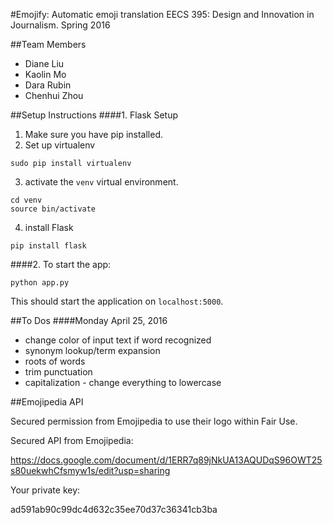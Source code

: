 #Emojify: Automatic emoji translation
EECS 395: Design and Innovation in Journalism. Spring 2016

##Team Members
 - Diane Liu
 - Kaolin Mo
 - Dara Rubin
 - Chenhui Zhou

##Setup Instructions
####1. Flask Setup
1. Make sure you have pip installed.
2. Set up virtualenv
```
sudo pip install virtualenv
```
3. activate the `venv` virtual environment.
```
cd venv
source bin/activate
```
4. install Flask
```
pip install flask
```

####2. To start the app:
```
python app.py
```

  This should start the application on `localhost:5000`.

##To Dos
####Monday April 25, 2016
- change color of input text if word recognized
- synonym lookup/term expansion
- roots of words
- trim punctuation
- capitalization - change everything to lowercase

##Emojipedia API

Secured permission from Emojipedia to use their logo within Fair Use.

Secured API from Emojipedia:

https://docs.google.com/document/d/1ERR7q89jNkUA13AQUDqS96OWT25s80uekwhCfsmyw1s/edit?usp=sharing

Your private key:

ad591ab90c99dc4d632c35ee70d37c36341cb3ba